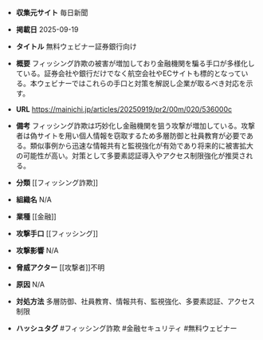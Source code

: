 - **収集元サイト**
毎日新聞

- **掲載日**
2025-09-19

- **タイトル**
無料ウェビナー証券銀行向け

- **概要**
フィッシング詐欺の被害が増加しており金融機関を騙る手口が多様化している。証券会社や銀行だけでなく航空会社やECサイトも標的となっている。本ウェビナーではこれらの手口と対策を解説し企業が取るべき対応を示す。

- **URL**
https://mainichi.jp/articles/20250919/pr2/00m/020/536000c

- **備考**
フィッシング詐欺は巧妙化し金融機関を狙う攻撃が増加している。攻撃者は偽サイトを用い個人情報を窃取するため多層防御と社員教育が必要である。類似事例から迅速な情報共有と監視強化が有効であり将来的に被害拡大の可能性が高い。対策として多要素認証導入やアクセス制限強化が推奨される。

- **分類**
[[フィッシング詐欺]]

- **組織名**
N/A

- **業種**
[[金融]]

- **攻撃手口**
[[フィッシング]]

- **攻撃影響**
N/A

- **脅威アクター**
[[攻撃者]]不明

- **原因**
N/A

- **対処方法**
多層防御、社員教育、情報共有、監視強化、多要素認証、アクセス制限

- **ハッシュタグ**
#フィッシング詐欺 #金融セキュリティ #無料ウェビナー
